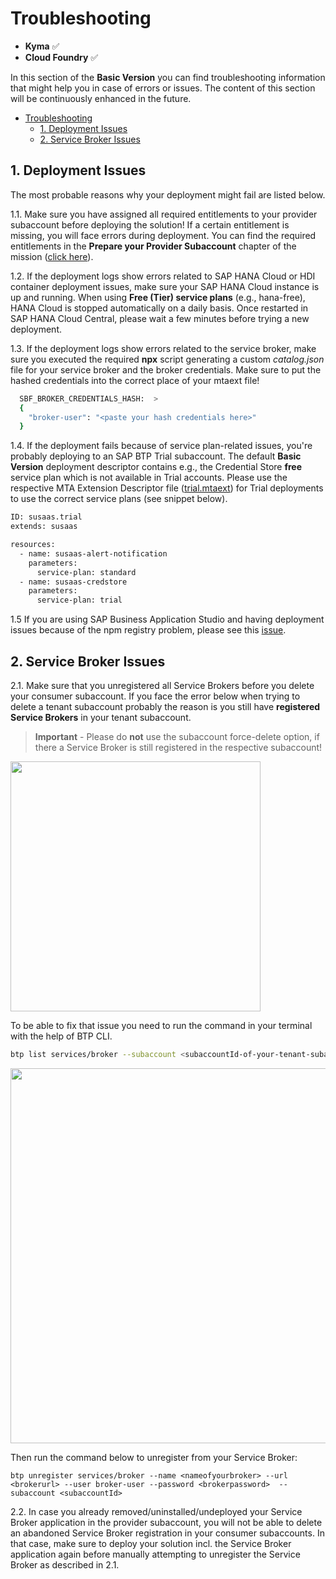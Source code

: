 # Troubleshooting

- **Kyma** ✅ 
- **Cloud Foundry** ✅

In this section of the **Basic Version** you can find troubleshooting information that might help you in case of errors or issues. The content of this section will be continuously enhanced in the future. 

- [Troubleshooting](#troubleshooting)
  - [1. Deployment Issues](#1-deployment-issues)
  - [2. Service Broker Issues](#2-service-broker-issues)

## 1. Deployment Issues

The most probable reasons why your deployment might fail are listed below.

1.1. Make sure you have assigned all required entitlements to your provider subaccount before deploying the solution! If a certain entitlement is missing, you will face errors during deployment. You can find the required entitlements in the **Prepare your Provider Subaccount** chapter of the mission ([click here](../2-prepare-provider-subaccount/README.md)).

1.2. If the deployment logs show errors related to SAP HANA Cloud or HDI container deployment issues, make sure your SAP HANA Cloud instance is up and running. When using **Free (Tier) service plans** (e.g., hana-free), HANA Cloud is stopped automatically on a daily basis. Once restarted in SAP HANA Cloud Central, please wait a few minutes before trying a new deployment.  

1.3. If the deployment logs show errors related to the service broker, make sure you executed the required **npx** script generating a custom *catalog.json* file for your service broker and the broker credentials. Make sure to put the hashed credentials into the correct place of your mtaext file! 

```sh
  SBF_BROKER_CREDENTIALS_HASH:  >
  {
    "broker-user": "<paste your hash credentials here>"
  }
```

1.4. If the deployment fails because of service plan-related issues, you're probably deploying to an SAP BTP Trial subaccount. The default **Basic Version** deployment descriptor contains e.g., the Credential Store **free** service plan which is not available in Trial accounts. Please use the respective MTA Extension Descriptor file ([trial.mtaext](../../../deploy/cf/mtaext/trial.mtaext)) for Trial deployments to use the correct service plans (see snippet below).

```sh
ID: susaas.trial
extends: susaas

resources:
  - name: susaas-alert-notification
    parameters:
      service-plan: standard
  - name: susaas-credstore
    parameters:
      service-plan: trial
```

1.5 If you are using SAP Business Application Studio and having deployment issues because of the npm registry problem, please see this [issue](https://github.com/SAP-samples/btp-cf-cap-multitenant-susaas/issues/5).


## 2. Service Broker Issues

2.1. Make sure that you unregistered all Service Brokers before you delete your consumer subaccount. If you face the error below when trying to delete a tenant subaccount probably the reason is you still have **registered Service Brokers** in your tenant subaccount. 

> **Important** - Please do **not** use the subaccount force-delete option, if there a Service Broker is still registered in the respective subaccount!

[<img src="./images/subaccount-delete-error.png" width="400"/>](./images/subaccount-delete-error.png?raw=true)

To be able to fix that issue you need to run the command in your terminal with the help of BTP CLI.

```sh
btp list services/broker --subaccount <subaccountId-of-your-tenant-subaccount>
```

[<img src="./images/list-broker.png" width="600"/>](./images/list-broker.png?raw=true)

Then run the command below to unregister from your Service Broker:
```
btp unregister services/broker --name <nameofyourbroker> --url <brokerurl> --user broker-user --password <brokerpassword>  --subaccount <subaccountId>
```

2.2. In case you already removed/uninstalled/undeployed your Service Broker application in the provider subaccount, you will not be able to delete an abandoned Service Broker registration in your consumer subaccounts. In that case, make sure to deploy your solution incl. the Service Broker application again before manually attempting to unregister the Service Broker as described in 2.1.
